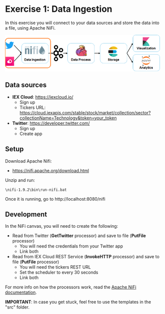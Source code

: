 # Exercise 1: Data Ingestion

In this exercise you will connect to your data sources and store the data into a file, using Apache NiFi.

![Exercise architecture](../img/architecture_exercise1.png)

## Data sources

* **IEX Cloud**: https://iexcloud.io/
  * Sign up
  * Tickers URL: https://cloud.iexapis.com/stable/stock/market/collection/sector?collectionName=Technology&token=your_token
* **Twitter**: https://developer.twitter.com/
  * Sign up
  * Create app

## Setup

Download Apache Nifi:

* https://nifi.apache.org/download.html

Unzip and run:

```
\nifi-1.9.2\bin\run-nifi.bat
```

Once it is running, go to http://localhost:8080/nifi

## Development

In the NiFi canvas, you will need to create the following:

* Read from Twitter (**GetTwitter** processor) and save to file (**PutFile** processor)
  * You will need the credentials from your Twitter app
  * Link both
* Read from IEX Cloud REST Service (**InvokeHTTP** processor) and save to file (**PutFile** processor)
  * You will need the tickers REST URL
  * Set the scheduler to every 30 seconds
  * Link both

For more info on how the processors work, read the [Apache NiFi documentation](https://nifi.apache.org/docs.html).

**IMPORTANT**: In case you get stuck, feel free to use the templates in the "src" folder.
